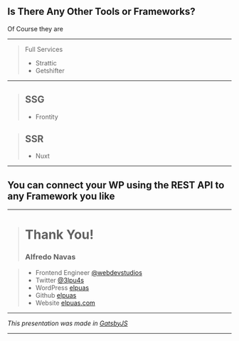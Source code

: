 ## Is There Any Other Tools or Frameworks?
Of Course they are

---
> Full Services
> - Strattic
> - Getshifter
---
> ## SSG
> - Frontity

> ## SSR
> - Nuxt

---

## You can connect your WP using the REST API to any Framework you like

---
> # Thank You!
> ### Alfredo Navas

> - Frontend Engineer [@webdevstudios](https://webdevstudios.com)
> - Twitter [@3lpu4s](https://twitter.com/3LPU4S)
> - WordPress [elpuas](https://profiles.wordpress.org/elpuas/)
> - Github [elpuas](https://github.com/elpuas)
> - Website [elpuas.com](https://www.elpuas.com/)

---

*This presentation was made in [GatsbyJS](https://www.gatsbyjs.com)*

---